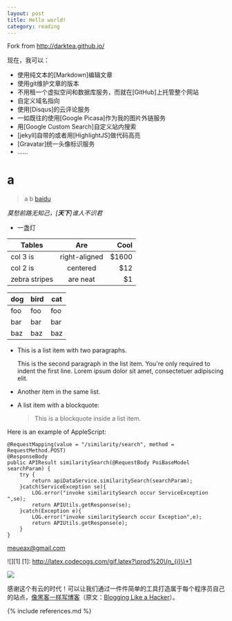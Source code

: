 ```yaml
---
layout: post
title: Hello world!
category: reading
---
```



Fork from http://darktea.github.io/

现在，我可以：

* 使用纯文本的[Markdown]编辑文章
* 使用git维护文章的版本
* 不用租一个虚拟空间和数据库服务，而就在[GitHub]上托管整个网站
* 自定义域名指向
* 使用[Disqus]的云评论服务
* 一如既往的使用[Google Picasa]作为我的图片外链服务
* 用[Google Custom Search]自定义站内搜索
* [jekyll]自带的或者用[HighlightJS]做代码高亮
* [Gravatar]统一头像标识服务
* ……

# a
>a
 b
[baidu](http://www.baidu.com)

*莫愁前路无知己，[**天下**]谁人不识君*

* 一盏灯

| Tables        | Are           | Cool  |
| ------------- |:-------------:| -----:|
| col 3 is      | right-aligned | $1600 |
| col 2 is      | centered      |   $12 |
| zebra stripes | are neat      |    $1 |

dog | bird | cat
----|------|----
foo | foo  | foo
bar | bar  | bar
baz | baz  | baz

*   This is a list item with two paragraphs.

    This is the second paragraph in the list item. You're
only required to indent the first line. Lorem ipsum dolor
sit amet, consectetuer adipiscing elit.

*   Another item in the same list.

*   A list item with a blockquote:

    > This is a blockquote
    > inside a list item.

Here is an example of AppleScript:

    @RequestMapping(value = "/similarity/search", method = RequestMethod.POST)
    @ResponseBody
    public APIResult similaritySearch(@RequestBody PoiBaseModel searchParam) {
        try {
            return apiDataService.similaritySearch(searchParam);
        }catch(ServiceException se){
            LOG.error("invoke similaritySearch occur ServiceException ",se);
            return APIUtils.getResponse(se);
        }catch(Exception e){
            LOG.error("invoke similaritySearch occur Exception",e);
            return APIUtils.getResponse(e);
        }
    }
    
    
 <meueax@gmail.com>


![][1]
[1]: http://latex.codecogs.com/gif.latex?\prod%20\(n_{i}\)+1

![](http://ww4.sinaimg.cn/bmiddle/aa397b7fjw1dzplsgpdw5j.jpg)



感谢这个有云的时代！可以让我们通过一件件简单的工具打造属于每个程序员自己的站点，[像黑客一样写博客](http://kyle.xlau.org/posts/blogging-like-a-hacker.html)（原文：[Blogging Like a Hacker](http://tom.preston-werner.com/2008/11/17/blogging-like-a-hacker.html)）。

{% include references.md %}
